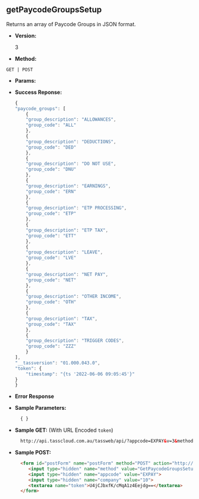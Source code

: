 **getPaycodeGroupsSetup**
----
Returns an array of Paycode Groups in JSON format.

* **Version:**

    3

* **Method:**

`GET | POST`

* **Params:**


* **Success Reponse:**

    ```javascript
    {
    "paycode_groups": [
        {
        "group_description": "ALLOWANCES",
        "group_code": "ALL"
        },
        {
        "group_description": "DEDUCTIONS",
        "group_code": "DED"
        },
        {
        "group_description": "DO NOT USE",
        "group_code": "DNU"
        },
        {
        "group_description": "EARNINGS",
        "group_code": "ERN"
        },
        {
        "group_description": "ETP PROCESSING",
        "group_code": "ETP"
        },
        {
        "group_description": "ETP TAX",
        "group_code": "ETT"
        },
        {
        "group_description": "LEAVE",
        "group_code": "LVE"
        },
        {
        "group_description": "NET PAY",
        "group_code": "NET"
        },
        {
        "group_description": "OTHER INCOME",
        "group_code": "OTH"
        },
        {
        "group_description": "TAX",
        "group_code": "TAX"
        },
        {
        "group_description": "TRIGGER CODES",
        "group_code": "ZZZ"
        }
    ],
    "__tassversion": "01.000.043.0",
    "token": {
        "timestamp": "{ts '2022-06-06 09:05:45'}"
    }
    }
    ```

* **Error Response**

* **Sample Parameters:**

  ```javascript
    { }
  ```

* **Sample GET:** (With URL Encoded `token`)

  ```HTML
    http://api.tasscloud.com.au/tassweb/api/?appcode=EXPAY&v=3&method=GetPaycodeGroupsSetup&token=U4jCJbxfK%2FcMqA1z4Eejdg%3D%3D&company=10
  ```
  
* **Sample POST:**

  ```HTML
    <form id="postForm" name="postForm" method="POST" action="http://api.tasscloud.com.au/tassweb/api/">
       <input type="hidden" name="method" value="GetPaycodeGroupsSetup">
       <input type="hidden" name="appcode" value="EXPAY">
       <input type="hidden" name="company" value="10">
       <textarea name="token">U4jCJbxfK/cMqA1z4Eejdg==</textarea>
    </form>
  ```
